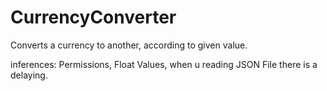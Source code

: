 # CurrencyConverter
Converts a currency to another, according to given value.

inferences:
  Permissions, Float Values, when u reading JSON File there is a delaying.
